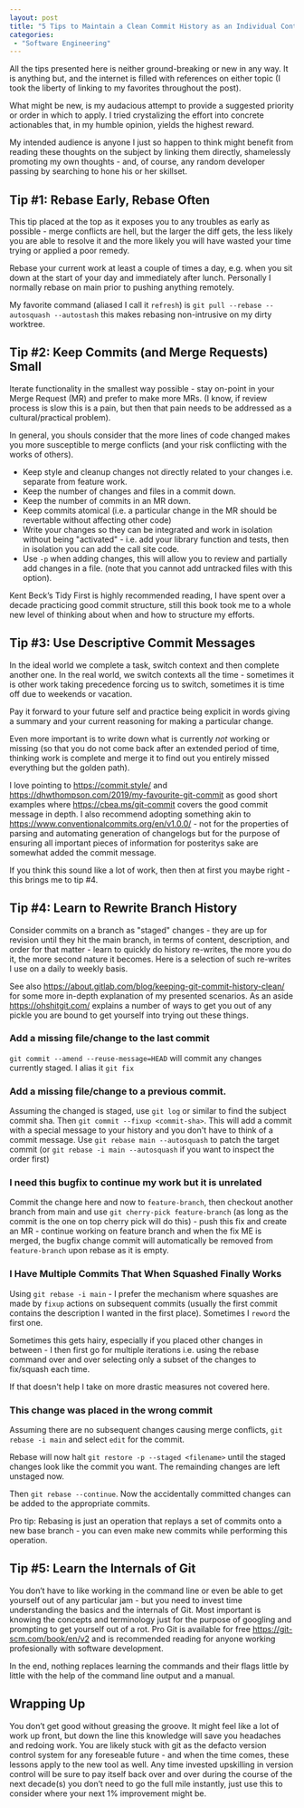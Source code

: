 ```yaml
---
layout: post
title: "5 Tips to Maintain a Clean Commit History as an Individual Contributor"
categories:
 - "Software Engineering"
---
```


All the tips presented here is neither ground-breaking or new in any way. It is anything but, and the internet is filled with references on either topic (I took the liberty of linking to my favorites throughout the post).

What might be new, is my audacious attempt to provide a suggested priority or order in which to apply. I tried crystalizing the effort into concrete actionables that, in my humble opinion, yields the highest reward. 

My intended audience is anyone I just so happen to think might benefit from reading these thoughts on the subject by linking them directly, shamelessly promoting my own thoughts - and, of course, any random developer passing by searching to hone his or her skillset. 

## Tip #1: Rebase Early, Rebase Often
This tip placed at the top as it exposes you to any troubles as early as possible - merge conflicts are hell, but the larger the diff gets, the less likely you are able to resolve it and the more likely you will have wasted your time trying or applied a poor remedy. 

Rebase your current work at least a couple of times a day, e.g. when you sit down at the start of your day and immediately after lunch. Personally I normally rebase on main prior to pushing anything remotely.

My favorite command (aliased I call it `refresh`) is `git pull --rebase --autosquash --autostash` this makes rebasing non-intrusive on my dirty worktree.


## Tip #2: Keep Commits (and Merge Requests) Small
Iterate functionality in the smallest way possible - stay on-point in your Merge Request (MR) and prefer to make more MRs. (I know, if review process is slow this is a pain, but then that pain needs to be addressed as a cultural/practical problem).

In general, you shouls consider that the more lines of code changed makes you more susceptible to merge conflicts (and your risk conflicting with the works of others).

- Keep style and cleanup changes not directly related to your changes i.e. separate from feature work. 
- Keep the number of changes and files in a commit down.
- Keep the number of commits in an MR down.
- Keep commits atomical (i.e. a particular change in the MR should be revertable without affecting other code)
- Write your changes so they can be integrated and work in isolation without being "activated" - i.e. add your library function and tests, then in isolation you can add the call site code.
- Use `-p` when adding changes, this will allow you to review and partially add changes in a file. (note that you cannot add untracked files with this option).

Kent Beck’s Tidy First is highly recommended reading, I have spent over a decade practicing good commit structure, still this book took me to a whole new level of thinking about when and how to structure my efforts.


## Tip #3: Use Descriptive Commit Messages

In the ideal world we complete a task, switch context and then complete another one. In the real world, we switch contexts all the time - sometimes it is other work taking precedence forcing us to switch, sometimes it is time off due to weekends or vacation.

Pay it forward to your future self and practice being explicit in words giving a summary and your current reasoning for making a particular change.

Even more important is to write down what is currently *not* working or missing (so that you do not come back after an extended period of time, thinking work is complete and merge it to find out you entirely missed everything but the golden path). 

I love pointing to <https://commit.style/> and
<https://dhwthompson.com/2019/my-favourite-git-commit> as good short examples where <https://cbea.ms/git-commit> covers the good commit message in depth. 
I also recommend adopting something akin to <https://www.conventionalcommits.org/en/v1.0.0/> - not for the properties of parsing and automating generation of changelogs but for the purpose of ensuring all important pieces of information for posteritys sake are somewhat added the commit message.


If you think this sound like a lot of work, then then at first you maybe right - this brings me to tip #4.

## Tip #4: Learn to Rewrite Branch History

Consider commits on a branch as "staged" changes - they are up for revision until they hit the main branch, in terms of content, description, and order for that matter - learn to quickly do history re-writes, the more you do it, the more second nature it becomes. Here is a selection of such re-writes I use on a daily to weekly basis.

See also <https://about.gitlab.com/blog/keeping-git-commit-history-clean/> for some more in-depth explanation of my presented scenarios. As an aside <https://ohshitgit.com/> explains a number of ways to get you out of any pickle you are bound to get yourself into trying out these things.

### Add a missing file/change to the last commit 
`git commit --amend --reuse-message=HEAD` will commit any changes currently staged. I alias it `git fix`

### Add a missing file/change to a previous commit.  
Assuming the changed is staged, use `git log` or similar to find the subject commit sha. Then `git commit --fixup <commit-sha>`. This will add a commit with a special message to your history and you don't have to think of a commit message. Use `git rebase main --autosquash` to patch the target commit (or `git rebase -i main --autosquash` if you want to inspect the order first)


### I need this bugfix to continue my work but it is unrelated

Commit the change here and now to `feature-branch`, then checkout another branch from main and use `git cherry-pick feature-branch` (as long as the commit is the one on top cherry pick will do this) - push this fix and create an MR - continue working on feature branch and when the fix ME is merged, the bugfix change commit will automatically be removed from `feature-branch` upon rebase as it is empty.


### I Have Multiple Commits That When Squashed Finally Works

Using `git rebase -i main` - I prefer the mechanism where squashes are made by `fixup` actions on subsequent commits (usually the first commit contains the description I wanted in the first place). Sometimes I `reword` the first one.

Sometimes this gets hairy, especially if you placed other changes in between - I then first go for multiple iterations i.e. using the rebase command over and over selecting only a subset of the changes to fix/squash each time.

If that doesn't help I take on more drastic measures not covered here.


### This change was placed in the wrong commit

Assuming there are no subsequent changes causing merge conflicts, `git rebase -i main` and select `edit` for the commit. 

Rebase will now halt `git restore -p --staged <filename>` until the staged changes look like the commit you want. The remainding changes are left unstaged now.

Then `git rebase --continue`. Now the accidentally committed changes can be added to the appropriate commits.

Pro tip: Rebasing is just an operation that replays a set of commits onto a new base branch - you can even make new commits while performing this operation.


## Tip #5: Learn the Internals of Git

You don’t have to like working in the command line or even be able to get yourself out of any particular jam - but you need to invest time understanding the basics and the internals of Git. Most important is knowing the concepts and terminology just for the purpose of googling and prompting to get yourself out of a rot. Pro Git is available for free <https://git-scm.com/book/en/v2> and is recommended reading for anyone working profesionally with software development.

In the end, nothing replaces learning the commands and their flags little by little with the help of the command line output and a manual.


## Wrapping Up
You don’t get good without greasing the groove. It might feel like a lot of work up front, but down the line this knowledge will save you headaches and redoing work. You are likely stuck with git as the defacto version control system for any foreseable future - and when the time comes, these lessons apply to the new tool as well. Any time invested upskilling in version control will be sure to pay itself back over and over during the course of the next decade(s) you don’t need to go the full mile instantly, just use this to consider where your next 1% improvement might be.